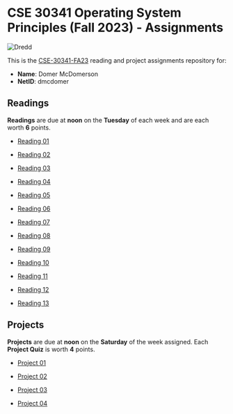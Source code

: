 # CSE 30341 Operating System Principles (Fall 2023) - Assignments

![Dredd](https://github.com/nd-cse-30341-fa23/cse-30341-fa23-assignments/workflows/Dredd/badge.svg)

This is the [CSE-30341-FA23] reading and project assignments repository for:

- **Name**:     Domer McDomerson
- **NetID**:    dmcdomer

[CSE-30341-FA23]:   https://www3.nd.edu/~pbui/teaching/cse.30341.fa23/

## Readings

**Readings** are due at **noon** on the **Tuesday** of each week and are each
worth **6** points.

- [Reading 01](https://www3.nd.edu/~pbui/teaching/cse.30341.fa23/reading01.html)

- [Reading 02](https://www3.nd.edu/~pbui/teaching/cse.30341.fa23/reading02.html)

- [Reading 03](https://www3.nd.edu/~pbui/teaching/cse.30341.fa23/reading03.html)

- [Reading 04](https://www3.nd.edu/~pbui/teaching/cse.30341.fa23/reading04.html)

- [Reading 05](https://www3.nd.edu/~pbui/teaching/cse.30341.fa23/reading05.html)

- [Reading 06](https://www3.nd.edu/~pbui/teaching/cse.30341.fa23/reading06.html)

- [Reading 07](https://www3.nd.edu/~pbui/teaching/cse.30341.fa23/reading07.html)

- [Reading 08](https://www3.nd.edu/~pbui/teaching/cse.30341.fa23/reading08.html)

- [Reading 09](https://www3.nd.edu/~pbui/teaching/cse.30341.fa23/reading09.html)

- [Reading 10](https://www3.nd.edu/~pbui/teaching/cse.30341.fa23/reading10.html)

- [Reading 11](https://www3.nd.edu/~pbui/teaching/cse.30341.fa23/reading11.html)

- [Reading 12](https://www3.nd.edu/~pbui/teaching/cse.30341.fa23/reading12.html)

- [Reading 13](https://www3.nd.edu/~pbui/teaching/cse.30341.fa23/reading13.html)

## Projects

**Projects** are due at **noon** on the **Saturday** of the week assigned.
Each **Project Quiz** is worth **4** points.

- [Project 01](https://www3.nd.edu/~pbui/teaching/cse.30341.fa23/project01.html)

- [Project 02](https://www3.nd.edu/~pbui/teaching/cse.30341.fa23/project02.html)

- [Project 03](https://www3.nd.edu/~pbui/teaching/cse.30341.fa23/project03.html)

- [Project 04](https://www3.nd.edu/~pbui/teaching/cse.30341.fa23/project04.html)
